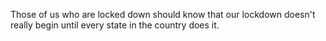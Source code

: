 Those of us who are locked down should know that our lockdown doesn't really begin until every state in the country does it.
